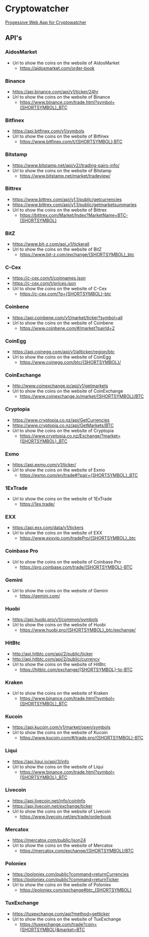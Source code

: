 # Cryptowatcher
[Progessive Web App for Cryptowatcher](http://cryptowatcher.nu/)


## API's
### AidosMarket
  * Url to show the coins on the website of AidosMarket
    * https://aidosmarket.com/order-book
    
### Binance
  * https://api.binance.com/api/v1/ticker/24hr
  * Url to show the coins on the website of Binance
    * https://www.binance.com/trade.html?symbol={SHORTSYMBOL}_BTC
    
### Bitfinex
  * https://api.bitfinex.com/v1/symbols
  * Url to show the coins on the website of Bitfinex
    * https://www.bitfinex.com/t/{SHORTSYMBOL}:BTC
    
### Bitstamp
  * https://www.bitstamp.net/api/v2//trading-pairs-info/
  * Url to show the coins on the website of Bitstamp
    * https://www.bitstamp.net/market/tradeview/
   
### Bittrex
  * https://www.bittrex.com/api/v1.1/public/getcurrencies
  * https://www.bittrex.com/api/v1.1/public/getmarketsummaries
  * Url to show the coins on the website of Bittrex
    * https://bittrex.com/Market/Index?MarketName=BTC-{SHORTSYMBOL}
   
### BitZ
  * https://www.bit-z.com/api_v1/tickerall
  * Url to show the coins on the website of BitZ
    * https://www.bit-z.com/exchange/{SHORTSYMBOL}_btc
   
### C-Cex
  * https://c-cex.com/t/coinnames.json
  * https://c-cex.com/t/prices.json
  * Url to show the coins on the website of C-Cex
    * https://c-cex.com/?p={SHORTSYMBOL}-btc
   
### Coinbene
  * https://api.coinbene.com/v1/market/ticker?symbol=all
  * Url to show the coins on the website of Coinbene
    * https://www.coinbene.com/#/market?pairId=2
   
### CoinEgg
  * https://api.coinegg.com/api/v1/allticker/region/btc
  * Url to show the coins on the website of CoinEgg
    * https://www.coinegg.com/btc/{SHORTSYMBOL}/
   
### CoinExchange
  * http://www.coinexchange.io/api/v1/getmarkets
  * Url to show the coins on the website of CoinExchange
    * https://www.coinexchange.io/market/{SHORTSYMBOL}/BTC
   
### Cryptopia
  * https://www.cryptopia.co.nz/api/GetCurrencies
  * https://www.cryptopia.co.nz/api/GetMarkets/BTC
  * Url to show the coins on the website of Cryptopia
    * https://www.cryptopia.co.nz/Exchange/?market={SHORTSYMBOL}_BTC
   
### Exmo
  * https://api.exmo.com/v1/ticker/
  * Url to show the coins on the website of Exmo
    * https://exmo.com/en/trade#?pair={SHORTSYMBOL}_BTC
   
### 1ExTrade
  * Url to show the coins on the website of 1ExTrade
    * https://1ex.trade/
   
### EXX
  * https://api.exx.com/data/v1/tickers
  * Url to show the coins on the website of EXX
    * https://www.exxvip.com/tradePro/{SHORTSYMBOL}_btc
   
### Coinbase Pro
  * Url to show the coins on the website of Coinbase Pro
    * https://pro.coinbase.com/trade/{SHORTSYMBOL}-BTC
   
### Gemini
  * Url to show the coins on the website of Gemini
    * https://gemini.com/
   
### Huobi
  * https://api.huobi.pro/v1/common/symbols
  * Url to show the coins on the website of Huobi
    * https://www.huobi.pro/{SHORTSYMBOL}_btc/exchange/
   
### HitBtc
  * http://api.hitbtc.com/api/2/public/ticker
  * http://api.hitbtc.com/api/2/public/currency
  * Url to show the coins on the website of HitBtc
    * https://hitbtc.com/exchange/{SHORTSYMBOL}-to-BTC
   
### Kraken
  * Url to show the coins on the website of Kraken
    * https://www.binance.com/trade.html?symbol={SHORTSYMBOL}_BTC
   
### Kucoin
  * https://api.kucoin.com/v1/market/open/symbols
  * Url to show the coins on the website of Kucoin
    * https://www.kucoin.com/#/trade.pro/{SHORTSYMBOL}-BTC
   
### Liqui
  * https://api.liqui.io/api/3/info
  * Url to show the coins on the website of Liqui
    * https://www.binance.com/trade.html?symbol={SHORTSYMBOL}_BTC
   
### Livecoin
  * https://api.livecoin.net/info/coinInfo
  * https://api.livecoin.net/exchange/ticker
  * Url to show the coins on the website of Livecoin
    * https://www.livecoin.net/en/trade/orderbook
    
### Mercatox
  *	https://mercatox.com/public/json24 
  *	Url to show the coins on the website of Mercatox
    * https://mercatox.com/exchange/{SHORTSYMBOL}/BTC   
   
### Poloniex
  * https://poloniex.com/public?command=returnCurrencies
  * https://poloniex.com/public?command=returnTicker
  * Url to show the coins on the website of Poloniex
    * https://poloniex.com/exchange#btc_{SHORTSYMBOL}
   
### TuxExchange
  * https://tuxexchange.com/api?method=getticker
  * Url to show the coins on the website of TuxExchange
    * https://tuxexchange.com/trade?coin={SHORTSYMBOL}&market=BTC
